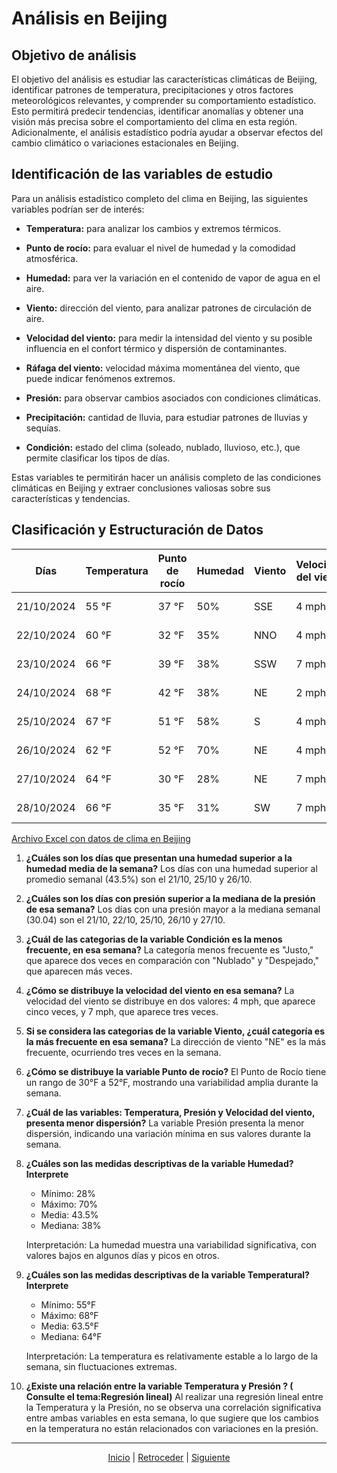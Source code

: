 # Análisis en Beijing

## Objetivo de análisis

El objetivo del análisis es estudiar las características climáticas de Beijing, identificar patrones de temperatura, precipitaciones y otros factores meteorológicos relevantes, y comprender su comportamiento estadístico. Esto permitirá predecir tendencias, identificar anomalías y obtener una visión más precisa sobre el comportamiento del clima en esta región. Adicionalmente, el análisis estadístico podría ayudar a observar efectos del cambio climático o variaciones estacionales en Beijing.

## Identificación de las variables de estudio

Para un análisis estadístico completo del clima en Beijing, las siguientes variables podrían ser de interés:

- **Temperatura:** para analizar los cambios y extremos térmicos.

- **Punto de rocío:** para evaluar el nivel de humedad y la comodidad atmosférica.

- **Humedad:** para ver la variación en el contenido de vapor de agua en el aire.

- **Viento:** dirección del viento, para analizar patrones de circulación de aire.

- **Velocidad del viento:** para medir la intensidad del viento y su posible influencia en el confort térmico y dispersión de contaminantes.

- **Ráfaga del viento:** velocidad máxima momentánea del viento, que puede indicar fenómenos extremos.

- **Presión:** para observar cambios asociados con condiciones climáticas.

- **Precipitación:** cantidad de lluvia, para estudiar patrones de lluvias y sequías.

- **Condición:** estado del clima (soleado, nublado, lluvioso, etc.), que permite clasificar los tipos de días.

Estas variables te permitirán hacer un análisis completo de las condiciones climáticas en Beijing y extraer conclusiones valiosas sobre sus características y tendencias.

## Clasificación y Estructuración de Datos

| Días       | Temperatura | Punto de rocío | Humedad | Viento | Velocidad del viento | Ráfaga del viento | Presión  | Precipitación | Condición  |
|------------|-------------|----------------|---------|--------|----------------------|-------------------|----------|---------------|------------|
| 21/10/2024 | 55 °F      | 37 °F         | 50%     | SSE    | 4 mph               | 0 mph            | 30,05 en | 0,0 en       | Nublado    |
| 22/10/2024 | 60 °F      | 32 °F         | 35%     | NNO    | 4 mph               | 0 mph            | 30,09 en | 0,0 en       | Despejado  |
| 23/10/2024 | 66 °F      | 39 °F         | 38%     | SSW    | 7 mph               | 0 mph            | 29,92 en | 0,0 en       | Nublado    |
| 24/10/2024 | 68 °F      | 42 °F         | 38%     | NE     | 2 mph               | 0 mph            | 30,01 en | 0,0 en       | Despejado  |
| 25/10/2024 | 67 °F      | 51 °F         | 58%     | S      | 4 mph               | 0 mph            | 30,09 en | 0,0 en       | Justo      |
| 26/10/2024 | 62 °F      | 52 °F         | 70%     | NE     | 4 mph               | 0 mph            | 30,02 en | 0,0 en       | Justo      |
| 27/10/2024 | 64 °F      | 30 °F         | 28%     | NE     | 7 mph               | 0 mph            | 30,06 en | 0,0 en       | Despejado  |
| 28/10/2024 | 66 °F      | 35 °F         | 31%     | SW     | 7 mph               | 0 mph            | 29,91 en | 0,0 en       | Despejado  |

[Archivo Excel con datos de clima en Beijing](https://epnecuador-my.sharepoint.com/:x:/g/personal/pablo_pacheco_epn_edu_ec/Eau23rIe74lKjW1gAr-7g6cBCFXIT-ADuTRyI42StOhUYw?e=PYKTmd)

1. **¿Cuáles son los días que presentan una humedad superior a la humedad media de la semana?** Los días con una humedad superior al promedio semanal (43.5%) son el 21/10, 25/10 y 26/10.

2. **¿Cuáles son los días  con presión superior a la mediana de la presión de esa semana?** Los días con una presión mayor a la mediana semanal (30.04) son el 21/10, 22/10, 25/10, 26/10 y 27/10.

3. **¿Cuál de las categorias de la variable Condición es la menos frecuente, en esa semana?** La categoría menos frecuente es "Justo," que aparece dos veces en comparación con "Nublado" y "Despejado," que aparecen más veces.

4. **¿Cómo se distribuye la velocidad del viento en esa semana?** La velocidad del viento se distribuye en dos valores: 4 mph, que aparece cinco veces, y 7 mph, que aparece tres veces.

5. **Si se considera las categorias de la variable Viento, ¿cuál categoría   es la más frecuente en esa semana?** La dirección de viento "NE" es la más frecuente, ocurriendo tres veces en la semana.

6. **¿Cómo se distribuye la variable Punto de rocío?** El Punto de Rocío tiene un rango de 30°F a 52°F, mostrando una variabilidad amplia durante la semana.

7. **¿Cuál de las variables: Temperatura, Presión y Velocidad del viento, presenta menor dispersión?** La variable Presión presenta la menor dispersión, indicando una variación mínima en sus valores durante la semana.

8. **¿Cuáles son las medidas descriptivas de la variable Humedad? Interprete**  

    - Mínimo: 28%
    - Máximo: 70%
    - Media: 43.5%
    - Mediana: 38%

    Interpretación: La humedad muestra una variabilidad significativa, con valores bajos en algunos días y picos en otros.

9. **¿Cuáles son las medidas descriptivas de la variable Temperatural? Interprete**  

    - Mínimo: 55°F
    - Máximo: 68°F
    - Media: 63.5°F
    - Mediana: 64°F

    Interpretación: La temperatura es relativamente estable a lo largo de la semana, sin fluctuaciones extremas.

10. **¿Existe una relación entre la variable Temperatura  y Presión ? ( Consulte el tema:Regresión lineal)** Al realizar una regresión lineal entre la Temperatura y la Presión, no se observa una correlación significativa entre ambas variables en esta semana, lo que sugiere que los cambios en la temperatura no están relacionados con variaciones en la presión.


---

<div align="center">
    <a href="README.md">Inicio</a> | 
    <a href="actividad_1.md">Retroceder</a> | 
    <a href="actividad_3.md">Siguiente</a>
</div>